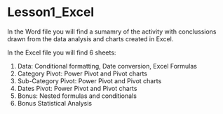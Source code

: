 # Lesson1_Excel

In the Word file you will find a sumamry of the activity with conclussions drawn from the data analysis and charts created in Excel.

In the Excel file you will find 6 sheets:
1. Data: Conditional formatting, Date conversion, Excel Formulas
2. Category Pivot: Power Pivot and Pivot charts
3. Sub-Category Pivot: Power Pivot and Pivot charts
4. Dates Pivot: Power Pivot and Pivot charts
5. Bonus: Nested formulas and conditionals
6. Bonus Statistical Analysis
